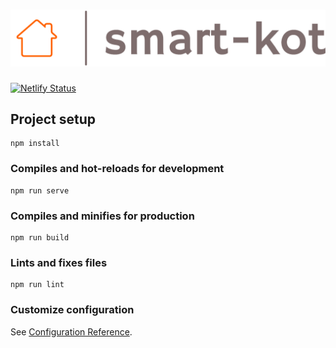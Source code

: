 # ![title_image](./img/logo_large.png)
[![Netlify Status](https://api.netlify.com/api/v1/badges/7e2d15e3-a1ef-48bc-86e7-9405bd93bf45/deploy-status)](https://smart-kot.netlify.com)
## Project setup
```
npm install
```

### Compiles and hot-reloads for development
```
npm run serve
```

### Compiles and minifies for production
```
npm run build
```

### Lints and fixes files
```
npm run lint
```

### Customize configuration
See [Configuration Reference](https://cli.vuejs.org/config/).
